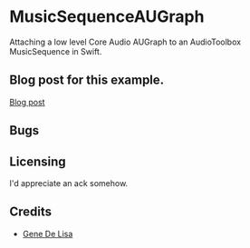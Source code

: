 # MusicSequenceAUGraph

Attaching a low level Core Audio AUGraph to an AudioToolbox MusicSequence in Swift.


## Blog post for this example.

[Blog post](http://www.rockhoppertech.com/blog/swift-augraph-and-musicsequence/)



## Bugs



## Licensing

I'd appreciate an ack somehow.

## Credits

*	[Gene De Lisa](http://rockhoppertech.com/blog/)